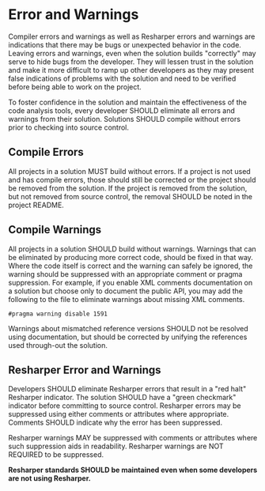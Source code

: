 Error and Warnings
===========================================

Compiler errors and warnings as well as Resharper errors and warnings are indications that there may be bugs or unexpected behavior in the code. Leaving errors and warnings, even when the solution builds "correctly" may serve to hide bugs from the developer. They will lessen trust in the solution and make it more difficult to ramp up other developers as they may present false indications of problems with the solution and need to be verified before being able to work on the project.

To foster confidence in the solution and maintain the effectiveness of the code analysis tools, every developer SHOULD eliminate all errors and warnings from their solution. Solutions SHOULD compile without errors prior to checking into source control.

Compile Errors
-------------------------------------------
All projects in a solution MUST build without errors. If a project is not used and has compile errors, those should still be corrected or the project should be removed from the solution. If the project is removed from the solution, but not removed from source control, the removal SHOULD be noted in the project README.

Compile Warnings
-------------------------------------------
All projects in a solution SHOULD build without warnings. Warnings that can be eliminated by producing more correct code, should be fixed in that way. Where the code itself is correct and the warning can safely be ignored, the warning should be suppressed with an appropriate comment or pragma suppression.  For example, if you enable XML comments documentation on a solution but choose only to document the public API, you may add the following to the file to eliminate warnings about missing XML comments.

    #pragma warning disable 1591

Warnings about mismatched reference versions SHOULD not be resolved using documentation, but should be corrected by
unifying the references used through-out the solution.

Resharper Error and Warnings
--------------------------------------------
Developers SHOULD eliminate Resharper errors that result in a "red halt" Resharper indicator.  The solution SHOULD have a "green checkmark" indicator before committing to source control.  Resharper errors may be suppressed using either comments or attributes where appropriate. Comments SHOULD indicate why the error has been suppressed.

Resharper warnings MAY be suppressed with comments or attributes where such suppression aids in readability. Resharper warnings are NOT REQUIRED to be suppressed.

**Resharper standards SHOULD be maintained even when some developers are not using Resharper.**